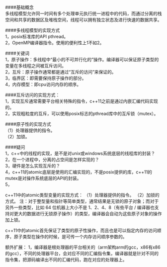 ####基础概念  
多线程模型允许同一时间有多个处理单元执行统一进程中的代码，而通过分离的栈空间和共享的数据区及堆栈空间，线程可以拥有独立状态及进行快速的数据共享。  
  
####多线程模型的实现方式  
1，posix标准库的API pthread。   
2，OpenMP编译器指令。使用的便利性上1不如2。


####关键词  
1，原子操作：多线程中“最小的不可并行化的”操作。编译器可以保证原子类型的变量在多线程之间被互斥访问。  
2，互斥：原子操作通常都是通过“互斥的访问”来保证的。  
3，临界区：即需要保持原子操作的部分。  
4，内存模型：即cpu访问内存的顺序。

  
####互斥访问的实现方式：  
1，实现互斥通常需要平台相关特殊的指令，c++11之前是通过内嵌汇编代码实现的。  
2，实现粗粒度的互斥，可以使用posix标志的pthread库中的互斥锁（mutex）。

####原子性的实现方式  
（1）处理器提供的指令。  
（2）加锁。


####疑问  
1，c++中的线程的实现，是不是对unix或windows系统底层的线程库的封装？  
2，在一个进程中，分离的占空间是怎样实现的？  
3，硬件是怎么实现互斥的？  
4，c++11的atomic底层是使用的汇编实现的，不是posix提供的库，c++11的mutex是对操作系统底层的API的封装。  
5，  



 
 
c++11中的atomic类型变量的实现方式：
（1）处理器提供的指令。
（2）加锁的方式。
注：对于整型量和指针等简单类型，通常结果是无锁的原子对象；而对于另外一些类型，比如 64 位机器上大小不是 1、2、4、8（有些平台 / 编译器也支持对更大的数据进行无锁原子操作）的类型，编译器会自动为这些原子对象的操作加上锁。

c++11中的atomic首先保证了类型的原子性操作，而且也是可以指定内存的访问顺序，原子类型在操作的时候，是可传一个内存访问顺序参数的。  


  
额外扩展：
1，编译器是根处理器的平台相关的（arm架构arm的gcc，x86有x86的gcc），不同的处理器平台，会对应不同的汇编指令集，编译器就是针对不同的指令集，把源码编译出不同的汇编代码，跑在对应的处理器上。


